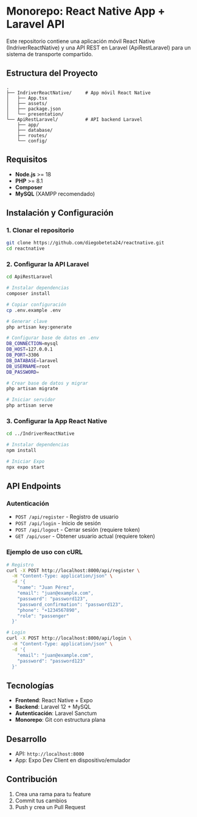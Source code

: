 # Monorepo: React Native App + Laravel API

Este repositorio contiene una aplicación móvil React Native (IndriverReactNative) y una API REST en Laravel (ApiRestLaravel) para un sistema de transporte compartido.

## Estructura del Proyecto

```
.
├── IndriverReactNative/     # App móvil React Native
│   ├── App.tsx
│   ├── assets/
│   ├── package.json
│   └── presentation/
└── ApiRestLaravel/          # API backend Laravel
    ├── app/
    ├── database/
    ├── routes/
    └── config/
```

## Requisitos

- **Node.js** >= 18
- **PHP** >= 8.1
- **Composer**
- **MySQL** (XAMPP recomendado)

## Instalación y Configuración

### 1. Clonar el repositorio
```bash
git clone https://github.com/diegobeteta24/reactnative.git
cd reactnative
```

### 2. Configurar la API Laravel

```bash
cd ApiRestLaravel

# Instalar dependencias
composer install

# Copiar configuración
cp .env.example .env

# Generar clave
php artisan key:generate

# Configurar base de datos en .env
DB_CONNECTION=mysql
DB_HOST=127.0.0.1
DB_PORT=3306
DB_DATABASE=laravel
DB_USERNAME=root
DB_PASSWORD=

# Crear base de datos y migrar
php artisan migrate

# Iniciar servidor
php artisan serve
```

### 3. Configurar la App React Native

```bash
cd ../IndriverReactNative

# Instalar dependencias
npm install

# Iniciar Expo
npx expo start
```

## API Endpoints

### Autenticación
- `POST /api/register` - Registro de usuario
- `POST /api/login` - Inicio de sesión
- `POST /api/logout` - Cerrar sesión (requiere token)
- `GET /api/user` - Obtener usuario actual (requiere token)

### Ejemplo de uso con cURL

```bash
# Registro
curl -X POST http://localhost:8000/api/register \
  -H "Content-Type: application/json" \
  -d '{
    "name": "Juan Pérez",
    "email": "juan@example.com",
    "password": "password123",
    "password_confirmation": "password123",
    "phone": "+1234567890",
    "role": "passenger"
  }'

# Login
curl -X POST http://localhost:8000/api/login \
  -H "Content-Type: application/json" \
  -d '{
    "email": "juan@example.com",
    "password": "password123"
  }'
```

## Tecnologías

- **Frontend**: React Native + Expo
- **Backend**: Laravel 12 + MySQL
- **Autenticación**: Laravel Sanctum
- **Monorepo**: Git con estructura plana

## Desarrollo

- API: `http://localhost:8000`
- App: Expo Dev Client en dispositivo/emulador

## Contribución

1. Crea una rama para tu feature
2. Commit tus cambios
3. Push y crea un Pull Request